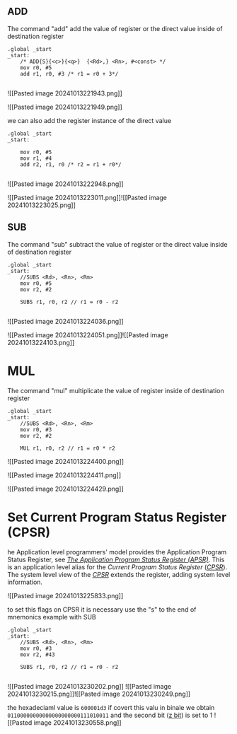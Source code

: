 ## ADD
The command "add" add the value of register or the direct value inside of destination register 

```assembly
.global _start
_start:	
	/* ADD{S}{<c>}{<q>}  {<Rd>,} <Rn>, #<const> */
	mov r0, #5
	add r1, r0, #3 /* r1 = r0 + 3*/
	
```
![[Pasted image 20241013221943.png]]

![[Pasted image 20241013221949.png]]

we can also add the register instance of the direct value
```assembly
.global _start
_start:	

	mov r0, #5
	mov r1, #4
	add r2, r1, r0 /* r2 = r1 + r0*/
	
```

![[Pasted image 20241013222948.png]]

![[Pasted image 20241013223011.png]]![[Pasted image 20241013223025.png]]

## SUB
The command "sub" subtract the value of register or the direct value inside of destination register 
```assembly
.global _start
_start:	
	//SUBS <Rd>, <Rn>, <Rm>
	mov r0, #5
	mov r2, #2
	
	SUBS r1, r0, r2 // r1 = r0 - r2
	
```

![[Pasted image 20241013224036.png]]

![[Pasted image 20241013224051.png]]![[Pasted image 20241013224103.png]]
# MUL
The command "mul" multiplicate the value of register inside of destination register 

```assembly
.global _start
_start:	
	//SUBS <Rd>, <Rn>, <Rm>
	mov r0, #3
	mov r2, #2
	
	MUL r1, r0, r2 // r1 = r0 * r2
```
![[Pasted image 20241013224400.png]]

![[Pasted image 20241013224411.png]]

![[Pasted image 20241013224429.png]]

# Set Current Program Status Register (CPSR)
he Application level programmers' model provides the Application Program Status Register, see [_The Application Program Status Register (APSR)_](https://developer.arm.com/documentation/ddi0406/cb/Application-Level-Architecture/Application-Level-Programmers--Model/The-Application-Program-Status-Register--APSR-?lang=en). This is an application level alias for the _Current Program Status Register_ ([_CPSR_](https://developer.arm.com/documentation/ddi0406/cb/System-Level-Architecture/The-System-Level-Programmers--Model/ARM-processor-modes-and-ARM-core-registers/Program-Status-Registers--PSRs-?lang=en#CIHJBHJA)). The system level view of the [_CPSR_](https://developer.arm.com/documentation/ddi0406/cb/System-Level-Architecture/The-System-Level-Programmers--Model/ARM-processor-modes-and-ARM-core-registers/Program-Status-Registers--PSRs-?lang=en#CIHJBHJA) extends the register, adding system level information.

![[Pasted image 20241013225833.png]]

to set this flags on CPSR it is necessary use the "s" to the end of mnemonics example with SUB 

```assembly
.global _start
_start:	
	//SUBS <Rd>, <Rn>, <Rm>
	mov r0, #3
	mov r2, #43
	
	SUBS r1, r0, r2 // r1 = r0 - r2
	
```

![[Pasted image 20241013230202.png]]
![[Pasted image 20241013230215.png]]![[Pasted image 20241013230249.png]]

the hexadeciaml value is `600001d3` if covert this valu in binale we obtain `01100000000000000000000111010011` and the second bit ([z bit](#setcurrentprogramstatusregister)) is set to 1
![[Pasted image 20241013230558.png]]
